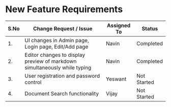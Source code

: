 # New Feature Requirements

| S.No | Change Request / Issue | Assigned To | Status |
|-------|-----------------------------|----------------|--------|
| 1.  | UI changes in Admin page, Login page, Edit/Add page | Navin | Completed |
| 2.  | Editor changes to display preview of markdown simultaneously while typing | Navin | Completed |
| 3.  | User registration and password control | Yeswant | Not Started |
| 4.  | Document Search functionality | Vijay | Not Started |

